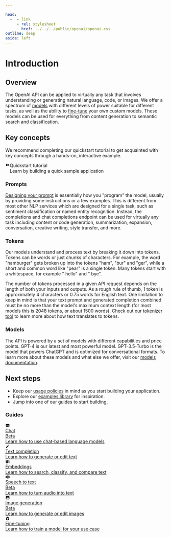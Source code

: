 ```yaml
---

head:
  -  - link
     - rel: stylesheet
       href: ../../../public/openai/openai.css
outline: deep
aside: left
---
```

# Introduction

## Overview
The OpenAI API can be applied to virtually any task that involves understanding or generating natural language, code, or images. We offer a spectrum of [models](/en/openai/documentation/models) with different levels of power suitable for different tasks, as well as the ability to [fine-tune](/en/openai/documentation/fine-tuning) your own custom models. These models can be used for everything from content generation to semantic search and classification.

## Key concepts
We recommend completing our quickstart tutorial to get acquainted with key concepts through a hands-on, interactive example.

<a href="/docs/en/openai/documentation/quickstart" style="text-decoration: none">
    <div class="icon-item" style="display: flex">
        <div class="icon-item-icon purple-gradient-bg">
            <svg stroke="currentColor" fill="currentColor" stroke-width="0" viewBox="0 0 20 20" height="1em" width="1em" xmlns="http://www.w3.org/2000/svg">
                <path d="M4.555 5.168A1 1 0 003 6v8a1 1 0 001.555.832L10 11.202V14a1 1 0 001.555.832l6-4a1 1 0 000-1.664l-6-4A1 1 0 0010 6v2.798l-5.445-3.63z"></path>
            </svg>
        </div>
        <div class="icon-item-right">
            <div class="icon-item-title body-large bold">Quickstart tutorial</div>
            <div class="icon-item-desc body-small">Learn by building a quick sample application</div>
        </div>
    </div>
</a>

### Prompts
[Designing your prompt](/en/openai/documentation/text-completion#prompt-design) is essentially how you "program" the model, usually by providing some instructions or a few examples. This is different from most other NLP services which are designed for a single task, such as sentiment classification or named entity recognition. Instead, the completions and chat completions endpoint can be used for virtually any task including content or code generation, summarization, expansion, conversation, creative writing, style transfer, and more.

### Tokens
Our models understand and process text by breaking it down into tokens. Tokens can be words or just chunks of characters. For example, the word "hamburger" gets broken up into the tokens "ham", "bur" and "ger", while a short and common word like "pear" is a single token. Many tokens start with a whitespace, for example " hello" and " bye".

The number of tokens processed in a given API request depends on the length of both your inputs and outputs. As a rough rule of thumb, 1 token is approximately 4 characters or 0.75 words for English text. One limitation to keep in mind is that your text prompt and generated completion combined must be no more than the model's maximum context length (for most models this is 2048 tokens, or about 1500 words). Check out our [tokenizer tool](https://platform.openai.com/tokenizer) to learn more about how text translates to tokens.
### Models
The API is powered by a set of models with different capabilities and price points. GPT-4 is our latest and most powerful model. GPT-3.5-Turbo is the model that powers ChatGPT and is optimized for conversational formats. To learn more about these models and what else we offer, visit our [models documentation](/en/openai/documentation/text-completion/models).

## Next steps
  - Keep our [usage policies](https://openai.com/policies/usage-policies) in mind as you start building your application.
  - Explore our [examples library](https://platform.openai.com/examples) for inspiration.
  - Jump into one of our guides to start building.

### Guides
<a href="/docs/en/openai/documentation/chat-completions">
    <div class="icon-item mt-6">
        <div class="icon-item-icon purple-gradient-bg">
            <svg stroke="currentColor" fill="currentColor" stroke-width="0" viewBox="0 0 20 20" height="1em" width="1em" xmlns="http://www.w3.org/2000/svg">
                <path fill-rule="evenodd" d="M18 5v8a2 2 0 01-2 2h-5l-5 4v-4H4a2 2 0 01-2-2V5a2 2 0 012-2h12a2 2 0 012 2zM7 8H5v2h2V8zm2 0h2v2H9V8zm6 0h-2v2h2V8z" clip-rule="evenodd"></path>
            </svg>
        </div>
        <div class="icon-item-right">
            <div class="icon-item-title body-large bold">Chat</div>
            <div class="icon-item-tag">Beta</div>
            <div class="icon-item-desc body-small">Learn how to use chat-based language models</div>
        </div>
    </div>
</a>
<a href="/docs/en/openai/documentation/text-completion"><div class="icon-item mt-6"><div class="icon-item-icon green-gradient-bg"><svg stroke="currentColor" fill="currentColor" stroke-width="0" viewBox="0 0 20 20" height="1em" width="1em" xmlns="http://www.w3.org/2000/svg"><path d="M13.586 3.586a2 2 0 112.828 2.828l-.793.793-2.828-2.828.793-.793zM11.379 5.793L3 14.172V17h2.828l8.38-8.379-2.83-2.828z"></path></svg></div><div class="icon-item-right"><div class="icon-item-title body-large bold">Text completion</div><div class="icon-item-desc body-small">Learn how to generate or edit text</div></div></div></a>
<a href="/docs/en/openai/documentation/embeddings"><div class="icon-item mt-6"><div class="icon-item-icon orange-gradient-bg"><svg stroke="currentColor" fill="currentColor" stroke-width="0" viewBox="0 0 20 20" height="1em" width="1em" xmlns="http://www.w3.org/2000/svg"><path fill-rule="evenodd" d="M12 1.586l-4 4v12.828l4-4V1.586zM3.707 3.293A1 1 0 002 4v10a1 1 0 00.293.707L6 18.414V5.586L3.707 3.293zM17.707 5.293L14 1.586v12.828l2.293 2.293A1 1 0 0018 16V6a1 1 0 00-.293-.707z" clip-rule="evenodd"></path></svg></div><div class="icon-item-right"><div class="icon-item-title body-large bold">Embeddings</div><div class="icon-item-desc body-small">Learn how to search, classify, and compare text</div></div></div></a>
<a href="/docs/en/openai/documentation/speech-to-text"><div class="icon-item mt-6"><div class="icon-item-icon red-gradient-bg"><svg stroke="currentColor" fill="currentColor" stroke-width="0" viewBox="0 0 20 20" height="1em" width="1em" xmlns="http://www.w3.org/2000/svg"><path fill-rule="evenodd" d="M9.383 3.076A1 1 0 0110 4v12a1 1 0 01-1.707.707L4.586 13H2a1 1 0 01-1-1V8a1 1 0 011-1h2.586l3.707-3.707a1 1 0 011.09-.217zM14.657 2.929a1 1 0 011.414 0A9.972 9.972 0 0119 10a9.972 9.972 0 01-2.929 7.071 1 1 0 01-1.414-1.414A7.971 7.971 0 0017 10c0-2.21-.894-4.208-2.343-5.657a1 1 0 010-1.414zm-2.829 2.828a1 1 0 011.415 0A5.983 5.983 0 0115 10a5.984 5.984 0 01-1.757 4.243 1 1 0 01-1.415-1.415A3.984 3.984 0 0013 10a3.983 3.983 0 00-1.172-2.828 1 1 0 010-1.415z" clip-rule="evenodd"></path></svg></div><div class="icon-item-right"><div class="icon-item-title body-large bold">Speech to text</div><div class="icon-item-tag">Beta</div><div class="icon-item-desc body-small">Learn how to turn audio into text</div></div></div></a>
<a href="/docs/en/openai/documentation/image-generation"><div class="icon-item mt-6"><div class="icon-item-icon purple-gradient-bg"><svg stroke="currentColor" fill="currentColor" stroke-width="0" viewBox="0 0 20 20" height="1em" width="1em" xmlns="http://www.w3.org/2000/svg"><path fill-rule="evenodd" d="M4 3a2 2 0 00-2 2v10a2 2 0 002 2h12a2 2 0 002-2V5a2 2 0 00-2-2H4zm12 12H4l4-8 3 6 2-4 3 6z" clip-rule="evenodd"></path></svg></div><div class="icon-item-right"><div class="icon-item-title body-large bold">Image generation</div><div class="icon-item-tag icon-item-tag-gray">Beta</div><div class="icon-item-desc body-small">Learn how to generate or edit images</div></div></div></a>
<a href="/docs/en/openai/documentation/fine-tuning"><div class="icon-item mt-6"><div class="icon-item-icon green-gradient-bg"><svg stroke="currentColor" fill="currentColor" stroke-width="0" viewBox="0 0 20 20" height="1em" width="1em" xmlns="http://www.w3.org/2000/svg"><path d="M11 17a1 1 0 001.447.894l4-2A1 1 0 0017 15V9.236a1 1 0 00-1.447-.894l-4 2a1 1 0 00-.553.894V17zM15.211 6.276a1 1 0 000-1.788l-4.764-2.382a1 1 0 00-.894 0L4.789 4.488a1 1 0 000 1.788l4.764 2.382a1 1 0 00.894 0l4.764-2.382zM4.447 8.342A1 1 0 003 9.236V15a1 1 0 00.553.894l4 2A1 1 0 009 17v-5.764a1 1 0 00-.553-.894l-4-2z"></path></svg></div><div class="icon-item-right"><div class="icon-item-title body-large bold">Fine-tuning</div><div class="icon-item-desc body-small">Learn how to train a model for your use case</div></div></div></a>